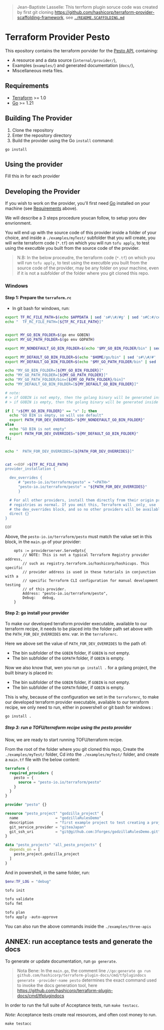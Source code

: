 > Jean-Baptiste Lasselle: This terrform plugin soruce code was created by first git cloning https://github.com/hashicorp/terraform-provider-scaffolding-framework, see [`./README.SCAFFOLDING.md`](./README.SCAFFOLDING.md)

# Terraform Provider Pesto

This epository contains the terraform porvider for the [Pesto API](https://github.com/3forges/pesto-api), containing:

- A resource and a data source (`internal/provider/`),
- Examples (`examples/`) and generated documentation (`docs/`),
- Miscellaneous meta files.

## Requirements

- [Terraform](https://developer.hashicorp.com/terraform/downloads) >= 1.0
- [Go](https://golang.org/doc/install) >= 1.21

## Building The Provider

1. Clone the repository
1. Enter the repository directory
1. Build the provider using the Go `install` command:

```shell
go install
```

## Using the provider

Fill this in for each provider

## Developing the Provider

If you wish to work on the provider, you'll first need [Go](http://www.golang.org) installed on your machine (see [Requirements](#requirements) above).

<!--

To compile the provider, run `go install`. This will build the provider and put the provider binary in the `$GOPATH/bin` directory.

To generate or update documentation, run `go generate`.

In order to run the full suite of Acceptance tests, run `make testacc`.

*Note:* Acceptance tests create real resources, and often cost money to run.

```shell
make testacc
```
-->

We will describe a 3 steps procedure youcan follow, to setup yoru dev envrionment.

You will end up with the source code of this provider inside a folder of your choice, and inside a `./examples/myTest/` subfolder that you will create, you will write terraform code (`*.tf`) on which you will run `tofu apply`, to test using the executble you built from the source code of the provider.

> N.B: In the below proceudre, the terraform code (`*.tf`) on which you will run `tofu apply`, to test using the executble you built from the source code of the provider, may be any folder on your machine, even if it is not a subfolder of the folder where you git cloned this repo.

### Windows

#### Step 1: Prepare the `terraform.rc`

- In git bash for windows, run:

```bash
export TF_RC_FILE_PATH=$(echo $APPDATA | sed 's#\\#/#g' | sed 's#C:#/c#g')/terraform.rc
echo "  TF_RC_FILE_PATH=[${TF_RC_FILE_PATH}]"


export MY_GO_BIN_FOLDER=$(go env GOBIN)
export MY_GO_PATH_FOLDER=$(go env GOPATH)

export MY_NONDEFAULT_GO_BIN_FOLDER=$(echo "$MY_GO_BIN_FOLDER/bin" | sed 's#\\#/#g' | sed 's#C:##g')

export MY_DEFAULT_GO_BIN_FOLDER=$(echo "$HOME/go/bin" | sed 's#\\#/#' | sed 's#/c##g')
export MY_DEFAULT_GO_BIN_FOLDER=$(echo "$MY_GO_PATH_FOLDER/bin" | sed 's#\\#/#g' | sed 's#C:##g')

echo "MY_GO_BIN_FOLDER=[${MY_GO_BIN_FOLDER}]"
echo "MY_GO_PATH_FOLDER=[${MY_GO_PATH_FOLDER}]"
echo "MY_GO_PATH_FOLDER/bin=[${MY_GO_PATH_FOLDER}/bin]"
echo "MY_DEFAULT_GO_BIN_FOLDER=[${MY_DEFAULT_GO_BIN_FOLDER}]"

# note:
# > if GOBIN is not empty, then the golang binary will be generated inside the bin subfolder of the 'GOBIN' folder.
# > if GOBIN is empty, then the golang binary will be generated inside the bin subfolder of the 'GOPATH' folder.

if [ "x${MY_GO_BIN_FOLDER}" == "x" ]; then
  echo "GO BIN is empty, so will use default"
  export PATH_FOR_DEV_OVERRIDES="${MY_NONDEFAULT_GO_BIN_FOLDER}"
else
  echo "GO BIN is not empty"
  export PATH_FOR_DEV_OVERRIDES="${MY_DEFAULT_GO_BIN_FOLDER}"
fi;


echo "  PATH_FOR_DEV_OVERRIDES=[${PATH_FOR_DEV_OVERRIDES}]"


cat <<EOF >${TF_RC_FILE_PATH}
provider_installation {

  dev_overrides {
      # "pesto-io.io/terraform/pesto" = "<PATH>"
      "pesto-io.io/terraform/pesto" = "${PATH_FOR_DEV_OVERRIDES}"
      }

  # For all other providers, install them directly from their origin provider
  # registries as normal. If you omit this, Terraform will _only_ use
  # the dev_overrides block, and so no other providers will be available.
  direct {}
}

EOF
```

Above, the `pesto-io.io/terraform/pesto` must match the value set in this block, in the `main.go` of your provider:

```Golang
    opts := providerserver.ServeOpts{
        // NOTE: This is not a typical Terraform Registry provider address,
        // such as registry.terraform.io/hashicorp/hashicups. This specific
        // provider address is used in these tutorials in conjunction with a
        // specific Terraform CLI configuration for manual development testing
        // of this provider.
        Address: "pesto-io.io/terraform/pesto",
        Debug:   debug,
    }
```

#### Step 2: go install your provider

To make our developed terraform provider executable, available to our terraform recipe, it needs to be placed into the folder path set above with the `PATH_FOR_DEV_OVERRIDES` env. var. in the `terraformrc`.

Here we above set the value of `PATH_FOR_DEV_OVERRIDES` to the path of:

- The bin subfolder of the `GOBIN` folder, if `GOBIN` is not empty.
- The bin subfolder of the `GOPATH` folder, if `GOBIN` is empty.

Now we also know that, wen you run `go install .` for a golang project, the built binary is placed in:

- The bin subfolder of the `GOBIN` folder, if `GOBIN` is not empty.
- The bin subfolder of the `GOPATH` folder, if `GOBIN` is empty.

This is why, because of the configuration we set in the `terraformrc`, to make our developed terraform provider executable, available to our terraform recipe, we only need to run, either in powershell or git bash for windows :

```bash
go install .
```

##### Step 3: run a TOFU/terraform recipe using the pesto provider

Now, we are ready to start running TOFU/terraform recipe.

From the root of the folder where you git cloned this repo, Create the `./examples/myTest/` folder, Cd into the `./examples/myTest/` folder, and create a `main.tf` file with the below content:

```Terraform
terraform {
  required_providers {
    pesto = {
      source = "pesto-io.io/terraform/pesto"
    }
  }
}

provider "pesto" {}

resource "pesto_project" "godzilla_project" {
  name                 = "godzillaRulesDemo"
  description          = "first example project to test creating a project with OpenTOFU the terraformation king. It also has been updated using the OpenTOFU King. A third test updating a project, to test if [stringplanmodifier.UseStateForUnknown()] works."
  git_service_provider = "giteaJapan"
  git_ssh_uri          = "git@github.com:3forges/godzillaRulesDemo.git"
}

data "pesto_projects" "all_pesto_projects" {
  depends_on = [
    pesto_project.godzilla_project
  ]
}
```

And in powershell, in the same folder, run:

```Powershell
$env:TF_LOG = "debug"

tofu init

tofu validate
tofu fmt

tofu plan
tofu apply -auto-approve

```

You can also run the above commands inside the `./examples/three-apis`

## ANNEX: run acceptance tests and generate the docs

To generate or update documentation, run `go generate`.

> Nota Bene: In the `main.go`, the comment line `//go:generate go run github.com/hashicorp/terraform-plugin-docs/cmd/tfplugindocs generate -provider-name pesto` determines the exact command used to invoke the docs generation tool, here <https://github.com/hashicorp/terraform-plugin-docs/cmd/tfplugindocs>

In order to run the full suite of Acceptance tests, run `make testacc`.

*Note:* Acceptance tests create real resources, and often cost money to run.

```shell
make testacc
```